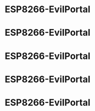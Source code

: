 # ESP8266-EvilPortal
# ESP8266-EvilPortal
# ESP8266-EvilPortal
# ESP8266-EvilPortal
# ESP8266-EvilPortal
